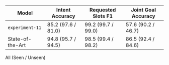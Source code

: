 | Model            | Intent Accuracy    | Requested Slots F1 | Joint Goal Accuracy |
|------------------|--------------------|--------------------|---------------------|
| `experiment-11`  | 85.2 (97.6 / 81.0) | 99.2 (99.7 / 99.0) | 57.6 (90.2 / 46.7)  |
| State-of-the-Art | 94.8 (95.7 / 94.5) | 98.5 (99.4 / 98.2) | 86.5 (92.4 / 84.6)  |

All (Seen / Unseen)